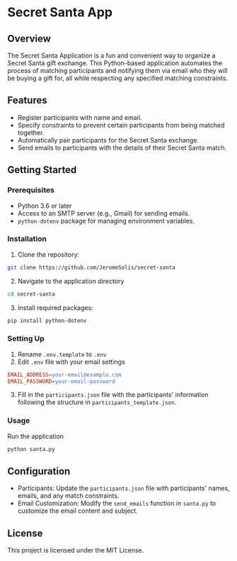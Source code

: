 # Secret Santa App

## Overview

The Secret Santa Application is a fun and convenient way to organize a Secret Santa gift exchange. This Python-based application automates the process of matching participants and notifying them via email who they will be buying a gift for, all while respecting any specified matching constraints.

## Features
- Register participants with name and email.
- Specify constraints to prevent certain participants from being matched together.
- Automatically pair participants for the Secret Santa exchange.
- Send emails to participants with the details of their Secret Santa match.

## Getting Started

### Prerequisites
- Python 3.6 or later
- Access to an SMTP server (e.g., Gmail) for sending emails.
- `python-dotenv` package for managing environment variables.

### Installation
1. Clone the repository:
```bash
git clone https://github.com/JeromeSolis/secret-santa
```
2. Navigate to the application directory
```bash
cd secret-santa
```
3. Install required packages:
```bash
pip install python-dotenv
```

### Setting Up
1. Rename `.env.template` to `.env`
2. Edit `.env` file with your email settings
```makefile
EMAIL_ADDRESS=your-email@example.com
EMAIL_PASSWORD=your-email-password
``` 
3. Fill in the `participants.json` file with the participants' information following the structure in `participants_template.json`.

### Usage
Run the application
```bash
python santa.py
```

## Configuration
- Participants: Update the `participants.json` file with participants' names, emails, and any match constraints.
- Email Customization: Modify the `send_emails` function in `santa.py` to customize the email content and subject.

## License
This project is licensed under the MIT License.
